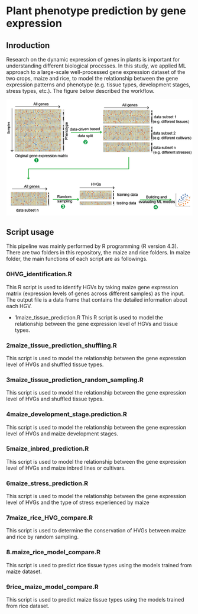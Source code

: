 # Plant phenotype prediction by gene expression

## Inroduction
Research on the dynamic expression of genes in plants is important for understanding different biological processes. In this study, we applied ML approach to a large-scale well-processed gene expression dataset of the two crops, maize and rice, to model the relationship between the gene expression patterns and phenotype (e.g. tissue types, development stages, stress types, etc.). The figure below described the workflow.

![image](https://github.com/Zefeng2018/plant-phenotype-prediction-by-gene-expression/blob/main/images/img.png)

## Script usage

This pipeline was mainly performed by R programming (R version 4.3). There are two folders in this repository, the maize and rice folders. In maize folder, the main functions of each script are as followings.

### 0HVG_identification.R
This R script is used to identify HGVs by taking maize gene expression matrix (expression levels of genes across different samples) as the input. The output file is a data frame that contains the detailed information about each HGV. 
- 1maize_tissue_prediction.R
This R script is used to model the relationship between the gene expression level of HGVs and tissue types.
### 2maize_tissue_prediction_shuffling.R
This script is used to model the relationship between the gene expression level of HVGs and shuffled tissue types.
### 3maize_tissue_prediction_random_sampling.R
This script is used to model the relationship between the gene expression level of HVGs and shuffled tissue types.
### 4maize_development_stage.prediction.R
This script is used to model the relationship between the gene expression level of HVGs and maize development stages.
### 5maize_inbred_prediction.R
This script is used to model the relationship between the gene expression level of HVGs and maize inbred lines or cultivars.
### 6maize_stress_prediction.R
This script is used to model the relationship between the gene expression level of HVGs and the type of stress experienced by maize
### 7maize_rice_HVG_compare.R
This script is used to determine the conservation of HVGs between maize and rice by random sampling.
### 8.maize_rice_model_compare.R
This script is used to predict rice tissue types using the models trained from maize dataset.
### 9rice_maize_model_compare.R
This script is used to predict maize tissue types using the models trained from rice dataset.
